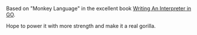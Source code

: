 Based on "Monkey Language" in the excellent book [Writing An Interpreter in GO](https://interpreterbook.com/). 

Hope to power it with more strength and make it a real gorilla.
